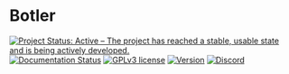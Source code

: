 # Botler

[![Project Status: Active – The project has reached a stable, usable state and is being actively developed.](https://www.repostatus.org/badges/latest/active.svg)](https://www.repostatus.org/#active)
[![Documentation Status](https://readthedocs.org/projects/botler/badge/?version=latest)](https://botler.readthedocs.io/en/latest/?badge=latest)
[![GPLv3 license](https://img.shields.io/badge/License-GPLv3-blue.svg)](https://www.gnu.org/licenses/old-licenses/gpl-3.0.en.html)
[![Version](https://img.shields.io/github/v/release/Botler-Dev/Botler)](https://github.com/Botler-Dev/Botler/releases/latest)
[![Discord](https://discordapp.com/api/guilds/630139225869647913/widget.png)](https://discord.gg/74py7yd)
